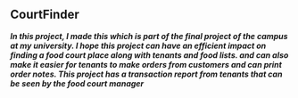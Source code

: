 ## CourtFinder

***In this project, I made this which is part of the final project of the campus at my university. I hope this project can have an efficient impact on finding a food court place along with tenants and food lists. and can also make it easier for tenants to make orders from customers and can print order notes. This project has a transaction report from tenants that can be seen by the food court manager***
